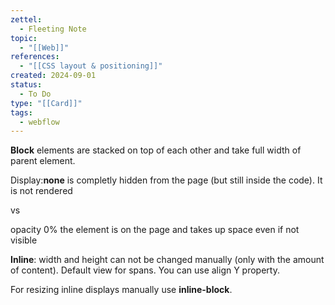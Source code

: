 ```yaml
---
zettel:
  - Fleeting Note
topic:
  - "[[Web]]"
references:
  - "[[CSS layout & positioning]]"
created: 2024-09-01
status:
  - To Do
type: "[[Card]]"
tags:
  - webflow
---
```

**Block** elements are stacked on top of each other and take full width of parent element.

Display:**none** is completly hidden from the page (but still inside the code). It is not rendered

vs

opacity 0% the element is on the page and takes up space even if not visible

**Inline**: width and height can not be changed manually (only with the amount of content). Default view for spans. You can use align Y property.

For resizing inline displays manually use **inline-block**.
